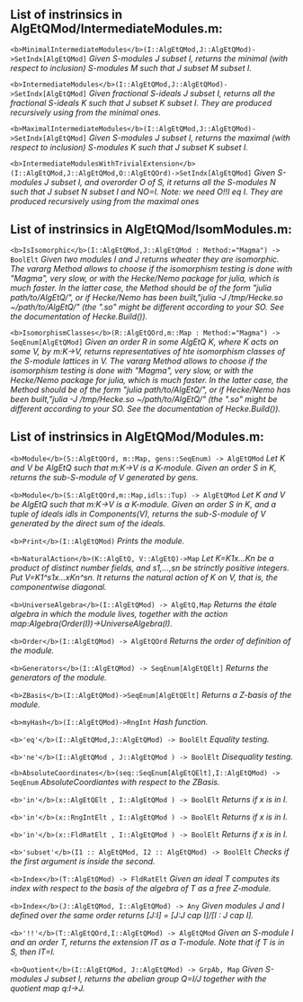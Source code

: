 ## List of instrinsics in AlgEtQMod/IntermediateModules.m:

`<b>MinimalIntermediateModules</b>(I::AlgEtQMod,J::AlgEtQMod)->SetIndx[AlgEtQMod]`
*Given S-modules J subset I, returns the minimal (with respect to inclusion) S-modules M such that J subset M subset I.*

`<b>IntermediateModules</b>(I::AlgEtQMod,J::AlgEtQMod)->SetIndx[AlgEtQMod]`
*Given fractional S-ideals J subset I, returns all the fractional S-ideals K such that J subset K subset I. They are produced recursively using from the minimal ones.*

`<b>MaximalIntermediateModules</b>(I::AlgEtQMod,J::AlgEtQMod)->SetIndx[AlgEtQMod]`
*Given S-modules J subset I, returns the maximal (with respect to inclusion) S-modules K such that J subset K subset I.*

`<b>IntermediateModulesWithTrivialExtension</b>(I::AlgEtQMod,J::AlgEtQMod,O::AlgEtQOrd)->SetIndx[AlgEtQMod]`
*Given S-modules J subset I, and overorder O of S, it returns all the S-modules N such that J subset N subset I and NO=I. Note: we need O!!I eq I. They are produced recursively using from the maximal ones*


## List of instrinsics in AlgEtQMod/IsomModules.m:

`<b>IsIsomorphic</b>(I::AlgEtQMod,J::AlgEtQMod : Method:="Magma") -> BoolElt`
*Given two modules I and J returns wheater they are isomorphic.
The vararg Method allows to choose if the isomorphism testing is done with "Magma", very slow, or with the Hecke/Nemo package for julia, which is much faster.
In the latter case, the Method should be of the form "julia path/to/AlgEtQ/", or if Hecke/Nemo has been built,"julia -J /tmp/Hecke.so ~/path/to/AlgEtQ/" (the ".so" might be different according to your SO. See the documentation of Hecke.Build()).*

`<b>IsomorphismClasses</b>(R::AlgEtQOrd,m::Map : Method:="Magma") -> SeqEnum[AlgEtQMod]`
*Given an order R in some AlgEtQ K, where K acts on some V, by m:K->V, returns representatives of hte isomorphism classes of the S-module lattices in V.
The vararg Method allows to choose if the isomorphism testing is done with "Magma", very slow, or with the Hecke/Nemo package for julia, which is much faster.
In the latter case, the Method should be of the form "julia path/to/AlgEtQ/", or if Hecke/Nemo has been built,"julia -J /tmp/Hecke.so ~/path/to/AlgEtQ/" (the ".so" might be different according to your SO. See the documentation of Hecke.Build()).*


## List of instrinsics in AlgEtQMod/Modules.m:

`<b>Module</b>(S::AlgEtQOrd, m::Map, gens::SeqEnum) -> AlgEtQMod`
*Let K and V be AlgEtQ such that m:K->V is a K-module. Given an order S in K, returns the sub-S-module of V generated by gens.*

`<b>Module</b>(S::AlgEtQOrd,m::Map,idls::Tup) -> AlgEtQMod`
*Let K and V be AlgEtQ such that m:K->V is a K-module. Given an order S in K, and a tuple of ideals idls in Components(V), returns the sub-S-module of V generated by the direct sum of the ideals.*

`<b>Print</b>(I::AlgEtQMod)`
*Prints the module.*

`<b>NaturalAction</b>(K::AlgEtQ, V::AlgEtQ)->Map`
*Let K=K1x...Kn be a product of distinct number fields, and s1,...,sn be strinctly positive integers. Put V=K1^s1x...xKn^sn. It returns the natural action of K on V, that is, the componentwise diagonal.*

`<b>UniverseAlgebra</b>(I::AlgEtQMod) -> AlgEtQ,Map`
*Returns the étale algebra in which the module lives, together with the action map:Algebra(Order(I))->UniverseAlgebra(I).*

`<b>Order</b>(I::AlgEtQMod) -> AlgEtQOrd`
*Returns the order of definition of the module.*

`<b>Generators</b>(I::AlgEtQMod) -> SeqEnum[AlgEtQElt]`
*Returns the generators of the module.*

`<b>ZBasis</b>(I::AlgEtQMod)->SeqEnum[AlgEtQElt]`
*Returns a Z-basis of the module.*

`<b>myHash</b>(I::AlgEtQMod)->RngInt`
*Hash function.*

`<b>'eq'</b>(I::AlgEtQMod,J::AlgEtQMod) -> BoolElt`
*Equality testing.*

`<b>'ne'</b>(I::AlgEtQMod , J::AlgEtQMod ) -> BoolElt`
*Disequality testing.*

`<b>AbsoluteCoordinates</b>(seq::SeqEnum[AlgEtQElt],I::AlgEtQMod) -> SeqEnum`
*AbsoluteCoordiantes with respect to the ZBasis.*

`<b>'in'</b>(x::AlgEtQElt , I::AlgEtQMod ) -> BoolElt`
*Returns if x is in I.*

`<b>'in'</b>(x::RngIntElt , I::AlgEtQMod ) -> BoolElt`
*Returns if x is in I.*

`<b>'in'</b>(x::FldRatElt , I::AlgEtQMod ) -> BoolElt`
*Returns if x is in I.*

`<b>'subset'</b>(I1 :: AlgEtQMod, I2 :: AlgEtQMod) -> BoolElt`
*Checks if the first argument is inside the second.*

`<b>Index</b>(T::AlgEtQMod) -> FldRatElt`
*Given an ideal T computes its index with respect to the basis of the algebra of T as a free Z-module.*

`<b>Index</b>(J::AlgEtQMod, I::AlgEtQMod) -> Any`
*Given modules J and I defined over the same order returns [J:I] = [J:J cap I]/[I : J cap I].*

`<b>'!!'</b>(T::AlgEtQOrd,I::AlgEtQMod) -> AlgEtQMod`
*Given an S-module I and an order T, returns the extension IT as a T-module. Note that if T is in S, then IT=I.*

`<b>Quotient</b>(I::AlgEtQMod, J::AlgEtQMod) -> GrpAb, Map`
*Given S-modules J subset I, returns the abelian group Q=I/J together with the quotient map q:I->J.*


